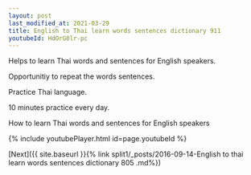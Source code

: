 ```yaml
---
layout: post
last_modified_at: 2021-03-29
title: English to Thai learn words sentences dictionary 911 
youtubeId: HdOrG0lr-pc
---
```

 
 
Helps to learn Thai words and sentences for English speakers.

Opportunitiy to repeat the words sentences. 

Practice Thai language. 
 
10 minutes practice every day. 
 
How to learn Thai words and sentences for English speakers 
 
{% include youtubePlayer.html id=page.youtubeId %}
 
 
[Next]({{ site.baseurl }}{% link  split1/_posts/2016-09-14-English to thai learn words sentences dictionary 805 .md%})
 
